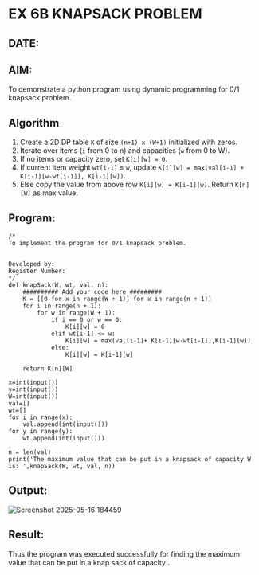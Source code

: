 # EX 6B KNAPSACK PROBLEM
## DATE:

## AIM:
To demonstrate a python program using dynamic programming for 0/1 knapsack problem.


## Algorithm

1. Create a 2D DP table `K` of size `(n+1) x (W+1)` initialized with zeros.
2. Iterate over items (`i` from 0 to n) and capacities (`w` from 0 to W).
3. If no items or capacity zero, set `K[i][w] = 0`.
4. If current item weight `wt[i-1]` ≤ `w`, update `K[i][w] = max(val[i-1] + K[i-1][w-wt[i-1]], K[i-1][w])`.
5. Else copy the value from above row `K[i][w] = K[i-1][w]`. Return `K[n][W]` as max value.
 

## Program:
```
/*
To implement the program for 0/1 knapsack problem.


Developed by: 
Register Number:  
*/
def knapSack(W, wt, val, n):
    ########## Add your code here #########
    K = [[0 for x in range(W + 1)] for x in range(n + 1)]
    for i in range(n + 1):
        for w in range(W + 1):
            if i == 0 or w == 0:
                K[i][w] = 0
            elif wt[i-1] <= w:
                K[i][w] = max(val[i-1]+ K[i-1][w-wt[i-1]],K[i-1][w])
            else:
                K[i][w] = K[i-1][w]
 
    return K[n][W]

x=int(input())
y=int(input())
W=int(input())
val=[]
wt=[]
for i in range(x):
    val.append(int(input()))
for y in range(y):
    wt.append(int(input()))

n = len(val)
print('The maximum value that can be put in a knapsack of capacity W is: ',knapSack(W, wt, val, n))
```

## Output:
![Screenshot 2025-05-16 184459](https://github.com/user-attachments/assets/0bb8aaa2-3427-4596-aaa0-5fd2ec5f8df0)



## Result:
Thus the program was executed successfully for finding the maximum value that can be put in a knap sack of capacity .
